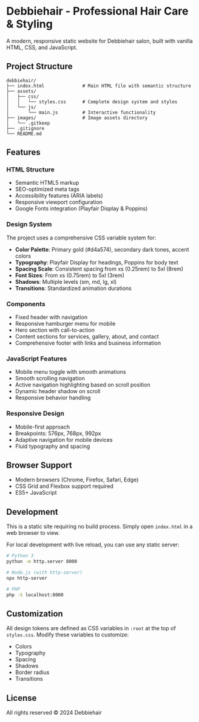 # Debbiehair - Professional Hair Care & Styling

A modern, responsive static website for Debbiehair salon, built with vanilla HTML, CSS, and JavaScript.

## Project Structure

```
debbiehair/
├── index.html              # Main HTML file with semantic structure
├── assets/
│   ├── css/
│   │   └── styles.css      # Complete design system and styles
│   └── js/
│       └── main.js         # Interactive functionality
├── images/                 # Image assets directory
│   └── .gitkeep
├── .gitignore
└── README.md
```

## Features

### HTML Structure
- Semantic HTML5 markup
- SEO-optimized meta tags
- Accessibility features (ARIA labels)
- Responsive viewport configuration
- Google Fonts integration (Playfair Display & Poppins)

### Design System
The project uses a comprehensive CSS variable system for:
- **Color Palette**: Primary gold (#d4a574), secondary dark tones, accent colors
- **Typography**: Playfair Display for headings, Poppins for body text
- **Spacing Scale**: Consistent spacing from xs (0.25rem) to 5xl (8rem)
- **Font Sizes**: From xs (0.75rem) to 5xl (3rem)
- **Shadows**: Multiple levels (sm, md, lg, xl)
- **Transitions**: Standardized animation durations

### Components
- Fixed header with navigation
- Responsive hamburger menu for mobile
- Hero section with call-to-action
- Content sections for services, gallery, about, and contact
- Comprehensive footer with links and business information

### JavaScript Features
- Mobile menu toggle with smooth animations
- Smooth scrolling navigation
- Active navigation highlighting based on scroll position
- Dynamic header shadow on scroll
- Responsive behavior handling

### Responsive Design
- Mobile-first approach
- Breakpoints: 576px, 768px, 992px
- Adaptive navigation for mobile devices
- Fluid typography and spacing

## Browser Support
- Modern browsers (Chrome, Firefox, Safari, Edge)
- CSS Grid and Flexbox support required
- ES5+ JavaScript

## Development
This is a static site requiring no build process. Simply open `index.html` in a web browser to view.

For local development with live reload, you can use any static server:
```bash
# Python 3
python -m http.server 8000

# Node.js (with http-server)
npx http-server

# PHP
php -S localhost:8000
```

## Customization
All design tokens are defined as CSS variables in `:root` at the top of `styles.css`. Modify these variables to customize:
- Colors
- Typography
- Spacing
- Shadows
- Border radius
- Transitions

## License
All rights reserved © 2024 Debbiehair
